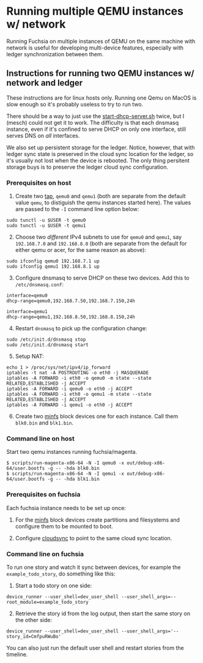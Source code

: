 # Running multiple QEMU instances w/ network

Running Fuchsia on multiple instances of QEMU on the same machine with network
is useful for developing multi-device features, especially with ledger
synchronization between them.

## Instructions for running two QEMU instances w/ network and ledger

These instructions are for linux hosts only. Running one Qemu on MacOS is slow
enough so it's probably useless to try to run two.

There should be a way to just use
the
[start-dhcp-server.sh](https://fuchsia.googlesource.com/scripts/+/master/start-dhcp-server.sh) twice,
but I (mesch) could not get it to work. The difficulty is that each dnsmasq
instance, even if it's confined to serve DHCP on only one interface, still
serves DNS on *all* interfaces.

We also set up persistent storage for the ledger. Notice, however, that with
ledger sync state is preserved in the cloud sync location for the ledger, so
it's usually not lost when the device is rebooted. The only thing persitent
storage buys is to preserve the ledger cloud sync configuration.

### Prerequisites on host

1. Create two [tap], `qemu0` and `qemu1` (both are separate from the default
value `qemu`, to distiguish the qemu instances started here). The values are
passed to the `-I` command line option below:

```
sudo tunctl -u $USER -t qemu0
sudo tunctl -u $USER -t qemu1
```

2. Choose two *different* IPv4 subnets to use for `qemu0` and `qemu1`, say
`192.168.7.0` and `192.168.8.0` (both are separate from the default for either
qemu or acer, for the same reason as above):

```
sudo ifconfig qemu0 192.168.7.1 up
sudo ifconfig qemu1 192.168.8.1 up
```

3. Configure dnsmasq to serve DHCP on these two devices. Add this to
`/etc/dnsmasq.conf`:

```
interface=qemu0
dhcp-range=qemu0,192.168.7.50,192.168.7.150,24h

interface=qemu1
dhcp-range=qemu1,192.168.8.50,192.168.8.150,24h
```

4. Restart `dnsmasq` to pick up the configuration change:

```
sudo /etc/init.d/dnsmasq stop
sudo /etc/init.d/dnsmasq start
```


5. Setup NAT:

```
echo 1 > /proc/sys/net/ipv4/ip_forward
iptables -t nat -A POSTROUTING -o eth0 -j MASQUERADE
iptables -A FORWARD -i eth0 -o qemu0 -m state --state RELATED,ESTABLISHED -j ACCEPT
iptables -A FORWARD -i qemu0 -o eth0 -j ACCEPT
iptables -A FORWARD -i eth0 -o qemu1 -m state --state RELATED,ESTABLISHED -j ACCEPT
iptables -A FORWARD -i qemu1 -o eth0 -j ACCEPT
```

6. Create two [minfs] block devices one for each instance. Call them `blk0.bin`
and `blk1.bin`.

### Command line on host

Start two qemu instances running fuchsia/magenta.

```
$ scripts/run-magenta-x86-64 -N -I qemu0 -x out/debug-x86-64/user.bootfs -g -- -hda blk0.bin
$ scripts/run-magenta-x86-64 -N -I qemu1 -x out/debug-x86-64/user.bootfs -g -- -hda blk1.bin
```

### Prerequisites on fuchsia

Each fuchsia instance needs to be set up once:

1. For the [minfs] block devices create partitions and filesystems and configure
them to be mounted to boot.

2. Configure [cloudsync] to point to the same cloud sync location.


### Command line on fuchsia

To run one story and watch it sync between devices, for example the
`example_todo_story`, do something like this:

1. Start a todo story on one side:

```
device_runner --user_shell=dev_user_shell --user_shell_args=--root_module=example_todo_story

```

2. Retrieve the story id from the log output, then start the same story on the other side:

```
device_runner --user_shell=dev_user_shell --user_shell_args='--story_id=CmfpuRWuBo'

```

You can also just run the default user shell and restart stories from the timeline.

[qemu]: https://fuchsia.googlesource.com/magenta/+/master/docs/qemu.md "QEMU"
[fuchsia]: https://fuchsia.googlesource.com/docs/+/HEAD/getting_started.md#Enabling-Network "Fuchsia Network"
[tap]: https://fuchsia.googlesource.com/magenta/+/master/docs/qemu.md#Enabling-Networking-under-QEMU-x86_64-only "TAP interfaces"
[cloudsync]: https://fuchsia.googlesource.com/ledger/+/HEAD/docs/user_guide.md#Cloud-Sync "Cloud Sync in Ledger"
[minfs]: https://fuchsia.googlesource.com/magenta/+/master/docs/minfs.md
